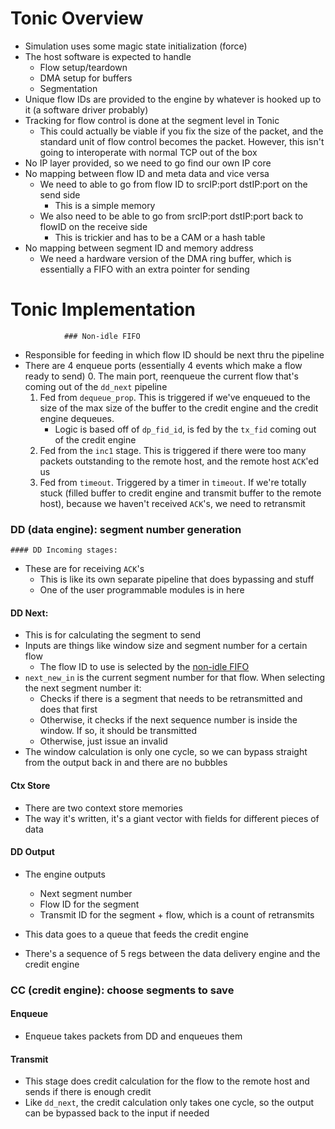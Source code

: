# Tonic Overview

- Simulation uses some magic state initialization (force)
- The host software is expected to handle
  - Flow setup/teardown
  - DMA setup for buffers
  - Segmentation
- Unique flow IDs are provided to the engine by whatever is hooked up to it (a software driver probably)
- Tracking for flow control is done at the segment level in Tonic
  - This could actually be viable if you fix the size of the packet, and the standard unit of flow control becomes the packet. However, this isn't going to interoperate with normal TCP out of the box
- No IP layer provided, so we need to go find our own IP core
- No mapping between flow ID and meta data and vice versa
  - We need to able to go from flow ID to srcIP:port dstIP:port on the send side
    - This is a simple memory
  - We also need to be able to go from srcIP:port dstIP:port back to flowID on the receive side
    - This is trickier and has to be a CAM or a hash table
- No mapping between segment ID and memory address
  - We need a hardware version of the DMA ring buffer, which is essentially a FIFO with an extra pointer for sending

# Tonic Implementation

				### Non-idle FIFO

- Responsible for feeding in which flow ID should be next thru the pipeline
- There are 4 enqueue ports (essentially 4 events which make a flow ready to send)
  0. The main port, reenqueue the current flow that's coming out of the `dd_next` pipeline
  1. Fed from `dequeue_prop`. This is triggered if we've enqueued to the size of the max size of the buffer to the credit engine and the credit engine dequeues.
     - Logic is based off of `dp_fid_id`, is fed by the `tx_fid` coming out of the credit engine
  2. Fed from the `inc1` stage. This is triggered if there were too many packets outstanding to the remote host, and the remote host `ACK`'ed us
  3. Fed from `timeout`. Triggered by a timer in `timeout`. If we're totally stuck (filled buffer to credit engine and transmit buffer to the remote host), because we haven't received `ACK`'s, we need to retransmit

### DD (data engine): segment number generation

	#### DD Incoming stages:

- These are for receiving `ACK`'s
  - This is like its own separate pipeline that does bypassing and stuff
  - One of the user programmable modules is in here

#### DD Next:

- This is for calculating the segment to send
- Inputs are things like window size and segment number for a certain flow
  - The flow ID to use is selected by the [non-idle FIFO](#Non-idle-FIFO)
- `next_new_in` is the current segment number for that flow. When selecting the next segment number it:
  - Checks if there is a segment that needs to be retransmitted and does that first
  - Otherwise, it checks if the next sequence number is inside the window. If so, it should be transmitted
  - Otherwise, just issue an invalid
- The window calculation is only one cycle, so we can bypass straight from the output back in and there are no bubbles

#### Ctx Store

- There are two context store memories
- The way it's written, it's a giant vector with fields for different pieces of data

#### DD Output

- The engine outputs
  - Next segment number
  - Flow ID for the segment
  - Transmit ID for the segment + flow, which is a count of retransmits
- This data goes to a queue that feeds the credit engine

- There's a sequence of 5 regs between the data delivery engine and the credit engine

### CC (credit engine): choose segments to save

#### Enqueue

- Enqueue takes packets from DD and enqueues them

#### Transmit

- This stage does credit calculation for the flow to the remote host and sends if there is enough credit
- Like `dd_next`, the credit calculation only takes one cycle, so the output can be bypassed back to the input if needed